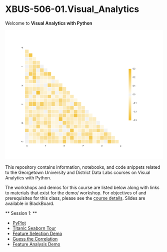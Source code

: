 # XBUS-506-01.Visual_Analytics

Welcome to **Visual Analytics with Python**

![Rank by feature](figures/bricks.png)

This repository contains information, notebooks, and code snippets related to the Georgetown University and District Data Labs courses on Visual Analytics with Python.

The workshops and demos for this course are listed below along with links to materials that exist for the demo/ workshop. For objectives of and prerequisites for this class, please see the [course details](https://github.com/georgetown-analytics/XBUS-506-01.Visual_Analytics/blob/master/xbus-506-01-visual_analytics.md). Slides are available in BlackBoard.

** Session 1: **

* [PyPlot](https://github.com/georgetown-analytics/XBUS-506-01.Visual_Analytics/blob/master/pyplot/pyplot.ipynb)
* [Titanic Seaborn Tour](https://github.com/georgetown-analytics/XBUS-506-01.Visual_Analytics/blob/master/seaborn/SeabornTour-Titanic.ipynb)
* [Feature Selection Demo](https://github.com/georgetown-analytics/XBUS-506-01.Visual_Analytics/blob/master/select/feature_selection.ipynb)
* [Guess the Correlation](http://guessthecorrelation.com/)
* [Feature Analysis Demo](https://github.com/georgetown-analytics/XBUS-506-01.Visual_Analytics/blob/master/diagnostics/census/predicting_income_with_census_data_pt1.md)